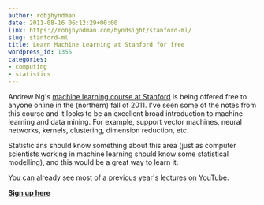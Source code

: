 ```yaml
---
author: robjhyndman
date: 2011-08-16 06:12:29+00:00
link: https://robjhyndman.com/hyndsight/stanford-ml/
slug: stanford-ml
title: Learn Machine Learning at Stanford for free
wordpress_id: 1355
categories:
- computing
- statistics
---
```


Andrew Ng's [machine learning course at Stanford](http://ml-class.org/) is being offered free to anyone online in the (northern) fall of 2011. I've seen some of the notes from this course and it looks to be an excellent broad introduction to machine learning and data mining. For example, support vector machines, neural networks, kernels, clustering, dimension reduction, etc.<!-- more -->

Statisticians should know something about this area (just as computer scientists working in machine learning should know some statistical modelling), and this would be a great way to learn it.

You can already see most of a previous year's lectures on [YouTube](http://www.youtube.com/results?search_query=machine+learning+stanford+%22machine+learning%22&as=1&and_queries=machine+learning+stanford&exact_query=machine+learning&or_queries=&negative_queries=&geo_name=stanford+ca&geo_latlong=&search_duration=&search_hl=&search_category_type=specific&search_category=27&search_sort=&uploaded=).

**[Sign up here](http://ml-class.org/)**
